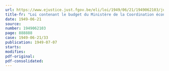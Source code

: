```yaml
---
url: https://www.ejustice.just.fgov.be/eli/loi/1949/06/21/1949062103/justel
title-fr: "Loi contenant le budget du Ministère de la Coordination économique pour l'exercice 1949"
date: 1949-06-21
source:
number: 1949062103
page: 888888
case: 1949-06-21/33
publication: 1949-07-07
starts:
modifies:
pdf-original:
pdf-consolidated:
---
```


